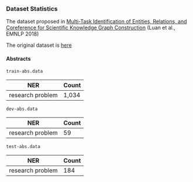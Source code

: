 ### Dataset Statistics

The dataset proposed in [Multi-Task Identification of Entities, Relations, and Coreference for Scientific Knowledge Graph Construction](https://aclanthology.org/D18-1360/) (Luan et al., EMNLP 2018)

The original dataset is [here](http://nlp.cs.washington.edu/sciIE/)

#### Abstracts

`train-abs.data`

| NER | Count |
| --- | --- |
| research problem | 1,034 |

`dev-abs.data`

| NER | Count |
| --- | --- |
| research problem | 59 |


`test-abs.data`

| NER | Count |
| --- | --- |
| research problem | 184 |

